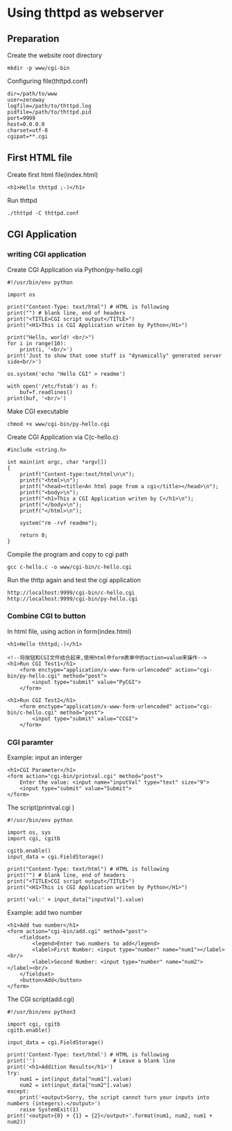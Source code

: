 # Using thttpd as webserver

## Preparation

Create the website root directory

	mkdir -p www/cgi-bin

Configuring file(thttpd.conf)

	dir=/path/to/www
	user=zeroway
	logfile=/path/to/thttpd.log
	pidfile=/path/to/thttpd.pid
	port=9999
	host=0.0.0.0
	charset=utf-8
	cgipat=**.cgi

## First HTML file

Create first html file(index.html)

	<h1>Hello thttpd ;-)</h1>

Run thttpd

	./thttpd -C thttpd.conf

## CGI Application

### writing CGI application

Create CGI Application via Python(py-hello.cgi)

	#!/usr/bin/env python

	import os

	print("Content-Type: text/html") # HTML is following
	print("") # blank line, end of headers
	print("<TITLE>CGI script output</TITLE>")
	print("<H1>This is CGI Application writen by Python</H1>")

	print("Hello, world! <br/>")
	for i in range(10):
		print(i, '<br/>')
	print('Just to show that some stuff is "dynamically" generated server side<br/>')

	os.system('echo "Hello CGI" > readme')

	with open('/etc/fstab') as f:
		buf=f.readlines()
	print(buf, '<br/>')

Make CGI executable

	chmod +x www/cgi-bin/py-hello.cgi

Create CGI Application via C(c-hello.c)

	#include <string.h>

	int main(int argc, char *argv[])
	{
		printf("Content-type:text/html\n\n");
		printf("<html>\n");
		printf("<head><title>An html page from a cgi</title></head>\n");
		printf("<body>\n");
		printf("<h1>This a CGI Application writen by C</h1>\n");
		printf("</body>\n");
		printf("</html>\n");

		system("rm -rvf readme");

		return 0;
	}

Compile the program and copy to cgi path

	gcc c-hello.c -o www/cgi-bin/c-hello.cgi

Run the thttp again and test the cgi application

	http://localhost:9999/cgi-bin/c-hello.cgi
	http://localhost:9999/cgi-bin/py-hello.cgi

### Combine CGI to button

In html file, using action in form(index.html)

	<h1>Hello thttpd;-)</h1>

	<!--将按钮和CGI文件结合起来,使用html中form表单中的action=value来操作-->
	<h1>Run CGI Test1</h1>
		<form enctype="application/x-www-form-urlencoded" action="cgi-bin/py-hello.cgi" method="post">
			<input type="submit" value="PyCGI">
		</form>

	<h1>Run CGI Test2</h1>
		<form enctype="application/x-www-form-urlencoded" action="cgi-bin/c-hello.cgi" method="post">
			<input type="submit" value="CCGI">
		</form>

### CGI paramter

Example: input an interger

	<h1>CGI Parameter</h1>
	<form action="cgi-bin/printval.cgi" method="post">
		Enter the value: <input name="inputVal" type="text" size="9">
		<input type="submit" value="Submit">
	</form>

The script(printval.cgi )

	#!/usr/bin/env python

	import os, sys
	import cgi, cgitb

	cgitb.enable()
	input_data = cgi.FieldStorage()

	print("Content-Type: text/html") # HTML is following
	print("") # blank line, end of headers
	print("<TITLE>CGI script output</TITLE>")
	print("<H1>This is CGI Application writen by Python</H1>")

	print('val:' + input_data["inputVal"].value)

Example: add two number

	<h1>Add two number</h1>
	<form action="cgi-bin/add.cgi" method="post">
		<fieldset>
			<legend>Enter two numbers to add</legend>
			<label>First Number: <input type="number" name="num1"></label><br/>
			<label>Second Number: <input type="number" name="num2"></label><br/>
		</fieldset>
		<button>Add</button>
	</form>

The CGI script(add.cgi)

	#!/usr/bin/env python3

	import cgi, cgitb
	cgitb.enable()

	input_data = cgi.FieldStorage()

	print('Content-Type: text/html') # HTML is following
	print('')                         # Leave a blank line
	print('<h1>Addition Results</h1>')
	try:
		num1 = int(input_data["num1"].value)
		num2 = int(input_data["num2"].value)
	except:
		print('<output>Sorry, the script cannot turn your inputs into numbers (integers).</output>')
		raise SystemExit(1)
	print('<output>{0} + {1} = {2}</output>'.format(num1, num2, num1 + num2))
